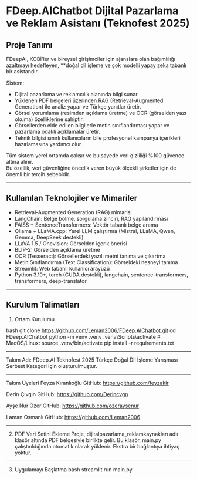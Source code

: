 # FDeep.AIChatbot Dijital Pazarlama ve Reklam Asistanı (Teknofest 2025)

## Proje Tanımı

FDeepAI, KOBİ'ler ve bireysel girişimciler için ajanslara olan bağımlılığı azaltmayı hedefleyen, **doğal dil işleme ve çok modelli yapay zeka tabanlı bir asistandır.  

Sistem:  
- Dijital pazarlama ve reklamcılık alanında bilgi sunar.  
- Yüklenen PDF belgeleri üzerinden RAG (Retrieval-Augmented Generation) ile analiz yapar ve Türkçe yanıtlar üretir.  
- Görsel yorumlama (resimden açıklama üretme) ve OCR (görselden yazı okuma) özelliklerine sahiptir.  
- Görsellerden elde edilen bilgilerle metin sınıflandırması yapar ve pazarlama odaklı açıklamalar üretir.  
- Teknik bilgisi sınırlı kullanıcıların bile profesyonel kampanya içerikleri hazırlamasına yardımcı olur.  

Tüm sistem yerel ortamda çalışır ve bu sayede veri gizliliği %100 güvence altına alınır.  
Bu özellik, veri güvenliğine öncelik veren büyük ölçekli şirketler için de önemli bir tercih sebebidir.

---

## Kullanılan Teknolojiler ve Mimariler  

- Retrieval-Augmented Generation (RAG) mimarisi  
- LangChain: Belge bölme, sorgulama zinciri, RAG yapılandırması  
- FAISS + SentenceTransformers: Vektör tabanlı belge arama  
- Ollama + LLaMA.cpp: Yerel LLM çalıştırma (Mistral, LLaMA, Qwen, Gemma, DeepSeek destekli)  
- LLaVA 1.5 / Onevision: Görselden içerik önerisi
- BLIP-2: Görselden açıklama üretme  
- OCR (Tesseract): Görsellerdeki yazılı metni tanıma ve çıkartma  
- Metin Sınıflandırma (Text Classification): Görseldeki nesneyi tanıma
- Streamlit: Web tabanlı kullanıcı arayüzü  
- Python 3.10+, torch (CUDA destekli), langchain, sentence-transformers, transformers, deep-translator  

---

## Kurulum Talimatları

1. Ortam Kurulumu

bash
git clone https://github.com/Leman2006/FDeep.AIChatbot.git
cd FDeep.AIChatbot
python -m venv .venv
.venv\Scripts\activate  # MacOS/Linux: source .venv/bin/activate
pip install -r requirements.txt

------------

Takım Adı: FDeep.AI
Teknofest 2025 Türkçe Doğal Dil İşleme Yarışması Serbest Kategori için oluşturulmuştur.

------------

Takım Üyeleri
Feyza Kıranlıoğlu GitHub: https://github.com/feyzakir

Derin Çıvgın GitHub: https://github.com/Derincvgn

Ayşe Nur Özer GitHub: https://github.com/ozeraysenur

Ləman Osmanlı GitHub: https://github.com/Leman2006

------------

2. PDF Veri Setini Ekleme
Proje, dijitalpazarlama_reklamkaynakları adlı klasör altında PDF belgesiyle birlikte gelir.
Bu klasör, main.py çalıştırıldığında otomatik olarak yüklenir. Ekstra bir bağlantıya ihtiyaç yoktur.

 ------------

3. Uygulamayı Başlatma
bash
streamlit run main.py
